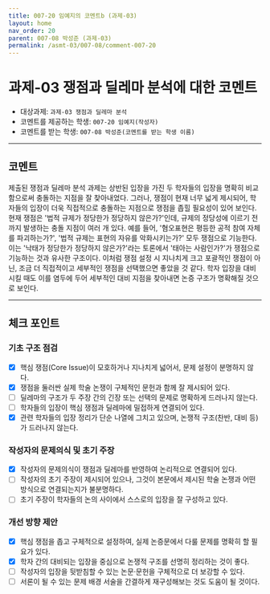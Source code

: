 ```yaml
---
title: 007-20 임예지의 코멘트b (과제-03) 
layout: home
nav_order: 20
parent: 007-08 박성준 (과제-03)
permalink: /asmt-03/007-08/comment-007-20
---
```


# 과제-03 쟁점과 딜레마 분석에 대한 코멘트

- 대상과제: `과제-03 쟁점과 딜레마 분석`
- 코멘트를 제공하는 학생: `007-20 임예지(작성자)` 
- 코멘트를 받는 학생: `007-08 박성준(코멘트를 받는 학생 이름)` 

---

## 코멘트

제출된 쟁점과 딜레마 분석 과제는 상반된 입장을 가진 두 학자들의 입장을 명확히 비교함으로써 충돌하는 지점을 잘 찾아내었다. 그러나, 쟁점이 현재 너무 넓게 제시되어, 학자들의 입장이 더욱 직접적으로 충돌하는 지점으로 쟁점을 좁힐 필요성이 있어 보인다. 현재 쟁점은 '법적 규제가 정당한가 정당하지 않은가?'인데, 규제의 정당성에 이르기 전까지 발생하는 충돌 지점이 여러 개 있다. 예를 들어, '혐오표현은 평등한 공적 참여 자체를 파괴하는가?', '법적 규제는 표현의 자유를 악화시키는가?' 모두 쟁점으로 기능한다. 이는 '낙태가 정당한가 정당하지 않은가?'라는 토론에서 '태아는 사람인가?'가 쟁점으로 기능하는 것과 유사한 구조이다. 이처럼 쟁점 설정 시 지나치게 크고 포괄적인 쟁점이 아닌, 조금 더 직접적이고 세부적인 쟁점을 선택했으면 좋았을 것 같다. 학자 입장을 대비시킬 때도 이를 염두에 두어 세부적인 대비 지점을 찾아내면 논증 구조가 명확해질 것으로 보인다.

---

## 체크 포인트

### **기초 구조 점검**
- [x] 핵심 쟁점(Core Issue)이 모호하거나 지나치게 넓어서, 문제 설정이 분명하지 않다.
- [x] 쟁점을 둘러싼 실제 학술 논쟁이 구체적인 문헌과 함께 잘 제시되어 있다.
- [ ] 딜레마의 구조가 두 주장 간의 긴장 또는 선택의 문제로 명확하게 드러나지 않는다.
- [ ] 학자들의 입장이 핵심 쟁점과 딜레마에 밀접하게 연결되어 있다.
- [x] 관련 학자들의 입장 정리가 단순 나열에 그치고 있으며, 논쟁적 구조(찬반, 대비 등)가 드러나지 않는다.

### **작성자의 문제의식 및 초기 주장**
- [x] 작성자의 문제의식이 쟁점과 딜레마를 반영하여 논리적으로 연결되어 있다.
- [ ] 작성자의 초기 주장이 제시되어 있으나, 그것이 본문에서 제시된 학술 논쟁과 어떤 방식으로 연결되는지가 불분명하다.
- [ ] 초기 주장이 학자들의 논의 사이에서 스스로의 입장을 잘 구성하고 있다.

### **개선 방향 제안**
- [x] 핵심 쟁점을 좁고 구체적으로 설정하여, 실제 논증문에서 다룰 문제를 명확히 할 필요가 있다.
- [x] 학자 간의 대비되는 입장을 중심으로 논쟁적 구조를 선명히 정리하는 것이 좋다.
- [ ] 작성자의 입장을 뒷받침할 수 있는 논문·문헌을 구체적으로 더 보강할 수 있다.
- [ ] 서론이 될 수 있는 문제 배경 서술을 간결하게 재구성해보는 것도 도움이 될 것이다.
